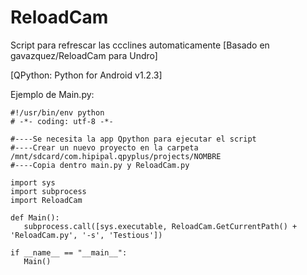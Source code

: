 # ReloadCam
Script para refrescar las ccclines automaticamente 
[Basado en gavazquez/ReloadCam para Undro]

[QPython: Python for Android v1.2.3]

Ejemplo de Main.py:
```
#!/usr/bin/env python
# -*- coding: utf-8 -*-

#----Se necesita la app Qpython para ejecutar el script
#----Crear un nuevo proyecto en la carpeta /mnt/sdcard/com.hipipal.qpyplus/projects/NOMBRE
#----Copia dentro main.py y ReloadCam.py

import sys
import subprocess
import ReloadCam

def Main():
   subprocess.call([sys.executable, ReloadCam.GetCurrentPath() + 'ReloadCam.py', '-s', 'Testious'])

if __name__ == "__main__":
   Main()
```
